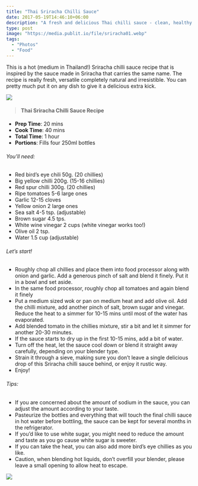 ```yaml
---
title: "Thai Sriracha Chilli Sauce"
date: 2017-05-19T14:46:10+06:00
description: "A fresh and delicious Thai chilli sauce - clean, healthy and delicious"
type: post
image: "https://media.publit.io/file/sriracha01.webp"
tags:
  - "Photos"
  - "Food"
---
```


This is a hot (medium in Thailand!) Sriracha chilli sauce recipe that is inspired by the sauce made in Sriracha that carries the same name. The recipe is really fresh, versatile completely natural and irresistible. You can pretty much put it on any dish to give it a delicious extra kick.

![](https://media.publit.io/file/sriracha02.webp)

>#### Thai Sriracha Chilli Sauce Recipe

- **Prep Time**: 20 mins
- **Cook Time**: 40 mins
- **Total Time**: 1 hour
- **Portions**: Fills four 250ml bottles

###### You’ll need:
- Red bird’s eye chili 50g. (20 chillies)
- Big yellow chilli 200g. (15-16 chillies)
- Red spur chilli 300g. (20 chillies)
- Ripe tomatoes 5-6 large ones
- Garlic 12-15 cloves
- Yellow onion 2 large ones
- Sea salt 4-5 tsp. (adjustable)
- Brown sugar 4.5 tps.
- White wine vinegar 2 cups (white vinegar works too!)
- Olive oil 2 tsp.
- Water 1.5 cup (adjustable)
###### Let’s start!
- Roughly chop all chillies and place them into food processor along with onion and garlic. Add a generous pinch of salt and blend it finely. Put it in a bowl and set aside.
- In the same food processor, roughly chop all tomatoes and again blend it finely
- Put a medium sized wok or pan on medium heat and add olive oil. Add the chilli mixture, add another pinch of salt, brown sugar and vinegar. Reduce the heat to a simmer for 10-15 mins until most of the water has evaporated.
- Add blended tomato in the chillies mixture, stir a bit and let it simmer for another 20-30 minutes.
- If the sauce starts to dry up in the first 10-15 mins, add a bit of water.
- Turn off the heat, let the sauce cool down or blend it straight away carefully, depending on your blender type.
- Strain it through a sieve, making sure you don’t leave a single delicious drop of this Sriracha chilli sauce behind, or enjoy it rustic way.
- Enjoy!
###### Tips:
-  If you are concerned about the amount of sodium in the sauce, you can adjust the amount according to your taste.
- Pasteurize the bottles and everything that will touch the final chilli sauce in hot water before bottling, the sauce can be kept for several months in the refrigerator.
- If you’d like to use white sugar, you might need to reduce the amount and taste as you go cause white sugar is sweeter.
- If you can take the heat, you can also add more bird’s eye chillies as you like.
- Caution, when blending hot liquids, don’t overfill your blender, please leave a small opening to allow heat to escape.

![](https://media.publit.io/file/sriracha03.webp)
